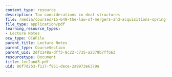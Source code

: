 ```yaml
---
content_type: resource
description: Tax considerations in deal structures
file: /media/courses/15-649-the-law-of-mergers-and-acquisitions-spring-2003/86f7d2b3f117f951dece2a9973e6379a_lec2and3.pdf
file_type: application/pdf
learning_resource_types:
- Lecture Notes
ocw_type: OCWFile
parent_title: Lecture Notes
parent_type: CourseSection
parent_uid: 2df1148a-dff3-8c22-c735-a2379b7ff563
resourcetype: Document
title: lec2and3.pdf
uid: 86f7d2b3-f117-f951-dece-2a9973e6379a
---
```

